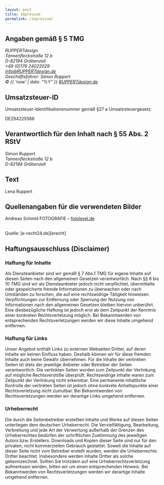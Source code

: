 ```yaml
---
layout: post
title: Impressum
permalink: /impressum/
---
```


## Angaben gemäß § 5 TMG

<address>
RUPPERTdesign<br />
Tannenfleckstraße 12 b<br />
D-82194 Gröbenzell<br />
+49 (0)176 24022029<br />
<a href="mailto:info@ruppertdesign.de">info@RUPPERTdesign.de</a><br />
Geschäftsführer: Simon Ruppert<br />
&copy; {{ 'now' | date: "%Y" }} <a href="http://ruppertdesign.de">RUPPERTdesign.de</a>
</address>


## Umsatzsteuer-ID

Umsatzsteuer-Identifikationsnummer gemäß §27 a Umsatzsteuergesetz:

DE294225566


## Verantwortlich für den Inhalt nach § 55 Abs. 2 RStV

<address>
Simon Ruppert<br />
Tannenfleckstraße 12 b<br />
D-82194 Gröbenzell
</address>


## Text

Lena Ruppert
 

## Quellenangaben für die verwendeten Bilder

Andreas Schmid FOTOGRAFIE – [fotolevel.de][fotolevel]
 

<br />
Quelle: [e-recht24.de][erecht]
<br />

## Haftungsausschluss (Disclaimer)

### Haftung für Inhalte

Als Diensteanbieter sind wir gemäß § 7 Abs.1 TMG für eigene Inhalte auf diesen Seiten nach den allgemeinen Gesetzen verantwortlich. Nach §§ 8 bis 10 TMG sind wir als Diensteanbieter jedoch nicht verpflichtet, übermittelte oder gespeicherte fremde Informationen zu überwachen oder nach Umständen zu forschen, die auf eine rechtswidrige Tätigkeit hinweisen. Verpflichtungen zur Entfernung oder Sperrung der Nutzung von Informationen nach den allgemeinen Gesetzen bleiben hiervon unberührt. Eine diesbezügliche Haftung ist jedoch erst ab dem Zeitpunkt der Kenntnis einer konkreten Rechtsverletzung möglich. Bei Bekanntwerden von entsprechenden Rechtsverletzungen werden wir diese Inhalte umgehend entfernen.

### Haftung für Links

Unser Angebot enthält Links zu externen Webseiten Dritter, auf deren Inhalte wir keinen Einfluss haben. Deshalb können wir für diese fremden Inhalte auch keine Gewähr übernehmen. Für die Inhalte der verlinkten Seiten ist stets der jeweilige Anbieter oder Betreiber der Seiten verantwortlich. Die verlinkten Seiten wurden zum Zeitpunkt der Verlinkung auf mögliche Rechtsverstöße überprüft. Rechtswidrige Inhalte waren zum Zeitpunkt der Verlinkung nicht erkennbar. Eine permanente inhaltliche Kontrolle der verlinkten Seiten ist jedoch ohne konkrete Anhaltspunkte einer Rechtsverletzung nicht zumutbar. Bei Bekanntwerden von Rechtsverletzungen werden wir derartige Links umgehend entfernen.

### Urheberrecht

Die durch die Seitenbetreiber erstellten Inhalte und Werke auf diesen Seiten unterliegen dem deutschen Urheberrecht. Die Vervielfältigung, Bearbeitung, Verbreitung und jede Art der Verwertung außerhalb der Grenzen des Urheberrechtes bedürfen der schriftlichen Zustimmung des jeweiligen Autors bzw. Erstellers. Downloads und Kopien dieser Seite sind nur für den privaten, nicht kommerziellen Gebrauch gestattet. Soweit die Inhalte auf dieser Seite nicht vom Betreiber erstellt wurden, werden die Urheberrechte Dritter beachtet. Insbesondere werden Inhalte Dritter als solche gekennzeichnet. Sollten Sie trotzdem auf eine Urheberrechtsverletzung aufmerksam werden, bitten wir um einen entsprechenden Hinweis. Bei Bekanntwerden von Rechtsverletzungen werden wir derartige Inhalte umgehend entfernen.


 [erecht]: http://www.e-recht24.de
 [fotolevel]: http://fotolevel.de/